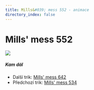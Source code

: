 ```yaml
---
title: Mills&#039; mess 552 - animace
directory_index: false
---
```


# Mills' mess 552

![](/animace/img/mills-mess-552.gif)

##### Kam dál

- Další trik: [Mills' mess 642](mills-mess-642.html "Další trik Mills' mess 642")
- Předchozí trik: [Mills' mess 534](mills-mess-534.html "Předchozí trik Mills' mess 534")

